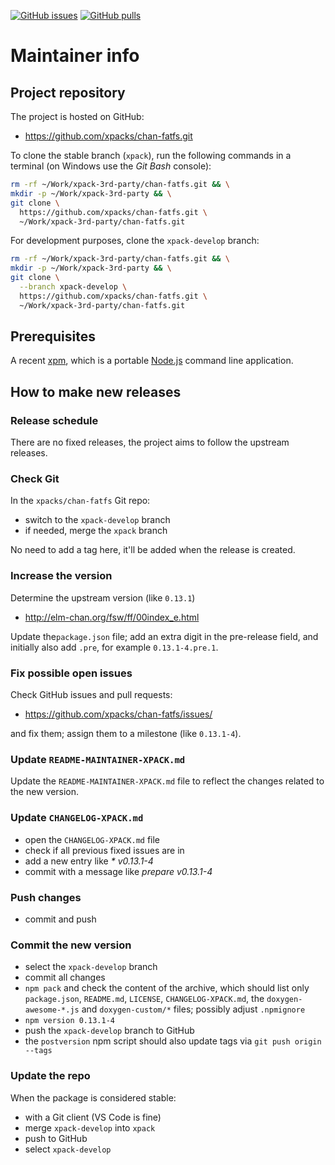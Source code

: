 [![GitHub issues](https://img.shields.io/github/issues/xpacks/chan-fatfs.svg)](https://github.com/xpacks/chan-fatfs/issues/)
[![GitHub pulls](https://img.shields.io/github/issues-pr/xpacks/chan-fatfs.svg)](https://github.com/xpacks/chan-fatfs/pulls)

# Maintainer info

## Project repository

The project is hosted on GitHub:

- <https://github.com/xpacks/chan-fatfs.git>

To clone the stable branch (`xpack`), run the following commands in a
terminal (on Windows use the _Git Bash_ console):

```sh
rm -rf ~/Work/xpack-3rd-party/chan-fatfs.git && \
mkdir -p ~/Work/xpack-3rd-party && \
git clone \
  https://github.com/xpacks/chan-fatfs.git \
  ~/Work/xpack-3rd-party/chan-fatfs.git
```

For development purposes, clone the `xpack-develop` branch:

```sh
rm -rf ~/Work/xpack-3rd-party/chan-fatfs.git && \
mkdir -p ~/Work/xpack-3rd-party && \
git clone \
  --branch xpack-develop \
  https://github.com/xpacks/chan-fatfs.git \
  ~/Work/xpack-3rd-party/chan-fatfs.git
```

## Prerequisites

A recent [xpm](https://xpack.github.io/xpm/), which is a portable
[Node.js](https://nodejs.org/) command line application.

## How to make new releases

### Release schedule

There are no fixed releases, the project aims to follow the upstream releases.

### Check Git

In the `xpacks/chan-fatfs` Git repo:

- switch to the `xpack-develop` branch
- if needed, merge the `xpack` branch

No need to add a tag here, it'll be added when the release is created.

### Increase the version

Determine the upstream version (like `0.13.1`)

- <http://elm-chan.org/fsw/ff/00index_e.html>

Update the`package.json` file; add an extra digit in the
pre-release field, and initially also add `.pre`,
for example `0.13.1-4.pre.1`.

### Fix possible open issues

Check GitHub issues and pull requests:

- <https://github.com/xpacks/chan-fatfs/issues/>

and fix them; assign them to a milestone (like `0.13.1-4`).

### Update `README-MAINTAINER-XPACK.md`

Update the `README-MAINTAINER-XPACK.md` file to reflect the changes
related to the new version.

### Update `CHANGELOG-XPACK.md`

- open the `CHANGELOG-XPACK.md` file
- check if all previous fixed issues are in
- add a new entry like _* v0.13.1-4_
- commit with a message like _prepare v0.13.1-4_

### Push changes

- commit and push

### Commit the new version

- select the `xpack-develop` branch
- commit all changes
- `npm pack` and check the content of the archive, which should list
  only `package.json`, `README.md`, `LICENSE`, `CHANGELOG-XPACK.md`,
  the `doxygen-awesome-*.js` and `doxygen-custom/*` files;
  possibly adjust `.npmignore`
- `npm version 0.13.1-4`
- push the `xpack-develop` branch to GitHub
- the `postversion` npm script should also update tags via `git push origin --tags`

### Update the repo

When the package is considered stable:

- with a Git client (VS Code is fine)
- merge `xpack-develop` into `xpack`
- push to GitHub
- select `xpack-develop`
